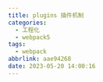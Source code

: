 ```yaml
---
title: plugins 插件机制
categories:
  - 工程化
  - webpack5
tags:
  - webpack
abbrlink: aae94268
date: 2023-05-20 14:00:16
---
```

